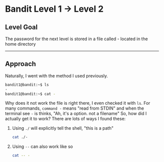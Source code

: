 # Bandit Level 1 → Level 2

## Level Goal
The password for the next level is stored in a file called - located in the home directory
***
## Approach
Naturally, I went with the method I used previously.
```bash
bandit1@bandit:~$ ls
-
bandit1@bandit:~$ cat -
```
Why does it not work the file is right there, I even checked it with `ls`.
For many commands, `command -` means "read from STDIN" and when the terminal see `-` is thinks, "Ah, it's a option. not a filename"
So, how did I actually get it to work? There are lots of ways I found these:

1. Using `./` will explicitly tell the shell, "this is a path" 
    ```bash 
    cat ./-
    ```
2. Using `--` can also work like so
    ```bash
    cat -- -
    ```
